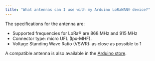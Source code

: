 ```yaml
---
title: "What antennas can I use with my Arduino LoRaWAN® device?"
---
```


The specifications for the antenna are:

* Supported frequencies for LoRa® are 868 MHz and 915 MHz
* Connector type: micro UFL (Ipx-MHF).
* Voltage Standing Wave Ratio (VSWR): as close as possible to 1

A compatible antenna is also available in the [Arduino store](https://store.arduino.cc/antenna).
